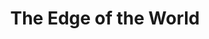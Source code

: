 ---
title: "The Edge of the World"
year: 1937
rating: 4.5
stars: "★★★★½"
rewatched: false
permalink: "the-edge-of-the-world"
watched_on: 2024-08-16
---